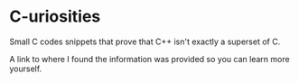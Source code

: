 # C-uriosities

Small C codes snippets that prove that C++ isn't exactly a superset of C.

A link to where I found the information was provided so you can learn more yourself.
